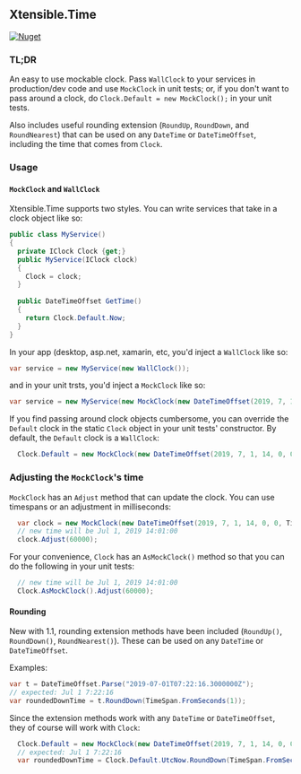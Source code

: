 ## Xtensible.Time
[![Nuget](https://img.shields.io/nuget/dt/Xtensible.Time.Clock.svg?logo=Nuget&style=flat-square)](https://www.nuget.org/packages/Xtensible.Time.Clock)
### TL;DR
An easy to use mockable clock. Pass `WallClock` to your services in production/dev code and use `MockClock` in unit tests; or, if you don't want to pass around a clock, do `Clock.Default = new MockClock();` in your unit tests.

Also includes useful rounding extension (`RoundUp`, `RoundDown`, and `RoundNearest`) that can be used on any `DateTime` or `DateTimeOffset`, including the time that comes from `Clock`.

### Usage
#### `MockClock` and `WallClock`
Xtensible.Time supports two styles.  You can write services that take in a clock object like so:
```csharp
public class MyService()
{
  private IClock Clock {get;}
  public MyService(IClock clock)
  {
    Clock = clock;
  }
  
  public DateTimeOffset GetTime()
  {
    return Clock.Default.Now;
  }
}
```

In your app (desktop, asp.net, xamarin, etc, you'd inject a `WallClock` like so:
```csharp
var service = new MyService(new WallClock());
```
and in your unit trsts, you'd inject a `MockClock` like so:
```csharp
var service = new MyService(new MockClock(new DateTimeOffset(2019, 7, 1, 14, 0, 0, TimeSpan.Zero)));
```

If you find passing around clock objects cumbersome, you can override the `Default` clock in the static `Clock` object in your unit tests' constructor.  By default, the `Default` clock is a `WallClock`:
```csharp
  Clock.Default = new MockClock(new DateTimeOffset(2019, 7, 1, 14, 0, 0, TimeSpan.Zero));
```

### Adjusting the `MockClock`'s time
`MockClock` has an `Adjust` method that can update the clock.  You can use timespans or an adjustment in milliseconds:
```csharp
  var clock = new MockClock(new DateTimeOffset(2019, 7, 1, 14, 0, 0, TimeSpan.Zero));
  // new time will be Jul 1, 2019 14:01:00
  clock.Adjust(60000);
```

For your convenience, `Clock` has an `AsMockClock()` method so that you can do the following in your unit tests:
```csharp
  // new time will be Jul 1, 2019 14:01:00
  Clock.AsMockClock().Adjust(60000);
```

#### Rounding
New with 1.1, rounding extension methods have been included (`RoundUp()`, `RoundDown()`, `RoundNearest()`).  These can be used on any `DateTime` or `DateTimeOffset`.

Examples:
```csharp
var t = DateTimeOffset.Parse("2019-07-01T07:22:16.3000000Z");
// expected: Jul 1 7:22:16
var roundedDownTime = t.RoundDown(TimeSpan.FromSeconds(1));
```

Since the extension methods work with any `DateTime` or `DateTimeOffset`, they of course will work with `Clock`:
```csharp
  Clock.Default = new MockClock(new DateTimeOffset(2019, 7, 1, 14, 0, 0, TimeSpan.Zero));
  // expected: Jul 1 7:22:16
  var roundedDownTime = Clock.Default.UtcNow.RoundDown(TimeSpan.FromSeconds(1));
```
